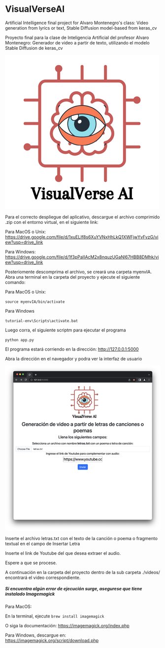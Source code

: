 # VisualVerseAI



Artificial Intelligence final project for Alvaro Montenegro's class: Video generation from lyrics or text, Stable Diffusion model-based from keras_cv

Proyecto final para la clase de Inteligencia Artificial del profesor Alvaro Montenegro: Generador de video a partir de texto, utilizando el modelo Stable Diffusion de keras_cv

![Logo](https://github.com/guzmandb/VisualVerseAI/blob/b083a4df013be276b67ff2680c1d80b101246b4b/VisualVerseAI.png)

Para el correcto despliegue del aplicativo, descargue el archivo comprimido .zip con el entorno virtual, en el siguiente link:

Para MacOS o Unix:
https://drive.google.com/file/d/1xuELIf8s6XuYVNxHhLkQ1XWFjwYvFvzG/view?usp=drive_link

Para Windows:
https://drive.google.com/file/d/1f3pPaIIAcM2x8nquzUGaNl67HBB8DMhk/view?usp=drive_link

Posteriomente descomprima el archivo, se creará una carpeta myenvIA. Abra una terminal en la carpeta del proyecto y ejecute el siguiente comando:

Para MacOS o Unix:

`source myenvIA/bin/activate`

Para Windows

`tutorial-env\Scripts\activate.bat`

Luego corra, el siguiente scriptm para ejecutar el programa

`python app.py`

El programa estará corriendo en la dirección: http://127.0.0.1:5000

Abra la dirección en el navegador y podra ver la interfaz de usuario

![Interfaz de usuario](https://raw.githubusercontent.com/guzmandb/VisualVerseAI/b083a4df013be276b67ff2680c1d80b101246b4b/UI.png)

Inserte el archivo letras.txt con el texto de la canción o poema o fragmento textual en el campo de Insertar Letra

Inserte el link de Youtube del que desea extraer el audio.

Espere a que se procese.

A continuación en la carpeta del proyecto dentro de la sub carpeta ./videos/ encontrará el video correspondiente.

##### Si encuentra algún error de ejecución surge, asegurese que tiene instalado Imagemagick

Para MacOS:

En la terminal, ejecute
`brew install imagemagick`

O siga la documentación:
https://imagemagick.org/index.php

Para Windows, descargue en:
https://imagemagick.org/script/download.php


